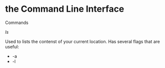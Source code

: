 # the Command Line Interface


Commands

*ls*

Used to lists the  contenst of your current location.
Has several flags that are useful:
-  -a
-  -l



